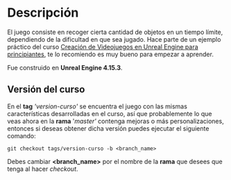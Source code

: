 # Descripción
El juego consiste en recoger cierta cantidad de objetos en un tiempo límite, dependiendo de la dificultad en que sea jugado. Hace parte de un ejemplo práctico del curso [Creación de Videojuegos en Unreal Engine para principiantes](https://www.udemy.com/course/unreal-engine-principiantes/), te lo recomiendo es muy bueno para empezar a aprender.

Fue construido en **Unreal Engine 4.15.3**.

## Versión del curso
En el **tag** *'version-curso'* se encuentra el juego con las mismas características desarrolladas en el curso, así que probablemente lo que veas ahora en la **rama** '*master'* contenga mejoras o más personalizaciones, entonces si deseas obtener dicha versión puedes ejecutar el siguiente comando:
```
git checkout tags/version-curso -b <branch_name>
```
Debes cambiar **<branch_name>** por el nombre de la **rama** que desees que tenga al hacer *checkout*.
